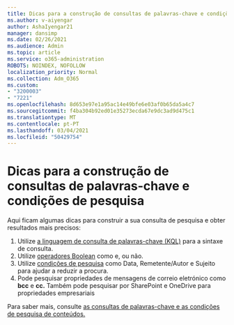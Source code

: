 ```yaml
---
title: Dicas para a construção de consultas de palavras-chave e condições de pesquisa
ms.author: v-aiyengar
author: AshaIyengar21
manager: dansimp
ms.date: 02/26/2021
ms.audience: Admin
ms.topic: article
ms.service: o365-administration
ROBOTS: NOINDEX, NOFOLLOW
localization_priority: Normal
ms.collection: Adm_O365
ms.custom:
- "3200003"
- "7221"
ms.openlocfilehash: 8d653e97e1a95ac14e49bfe6e03af0b65da5a4c7
ms.sourcegitcommit: f4ba304b92ed01e35273ecda67e9dc3ad9d475c1
ms.translationtype: MT
ms.contentlocale: pt-PT
ms.lasthandoff: 03/04/2021
ms.locfileid: "50429754"
---
```

# <a name="tips-for-building-keyword-queries-and-search-conditions"></a>Dicas para a construção de consultas de palavras-chave e condições de pesquisa

Aqui ficam algumas dicas para construir a sua consulta de pesquisa e obter resultados mais precisos:

1. Utilize [a linguagem de consulta de palavras-chave (KQL)](https://go.microsoft.com/fwlink/?linkid=2101591) para a sintaxe de consulta.
1. Utilize [operadores Boolean](https://go.microsoft.com/fwlink/?linkid=2101592) como e, ou não.
1. Utilize [condições de pesquisa](https://go.microsoft.com/fwlink/?linkid=2102410) como Data, Remetente/Autor e Sujeito para ajudar a reduzir a procura.
1. Pode pesquisar propriedades de mensagens de correio eletrónico como **bcc** e **cc.** Também pode pesquisar por SharePoint e OneDrive para propriedades empresariais

Para saber mais, consulte [as consultas de palavras-chave e as condições de pesquisa de conteúdos.](https://go.microsoft.com/fwlink/?linkid=2102411)
